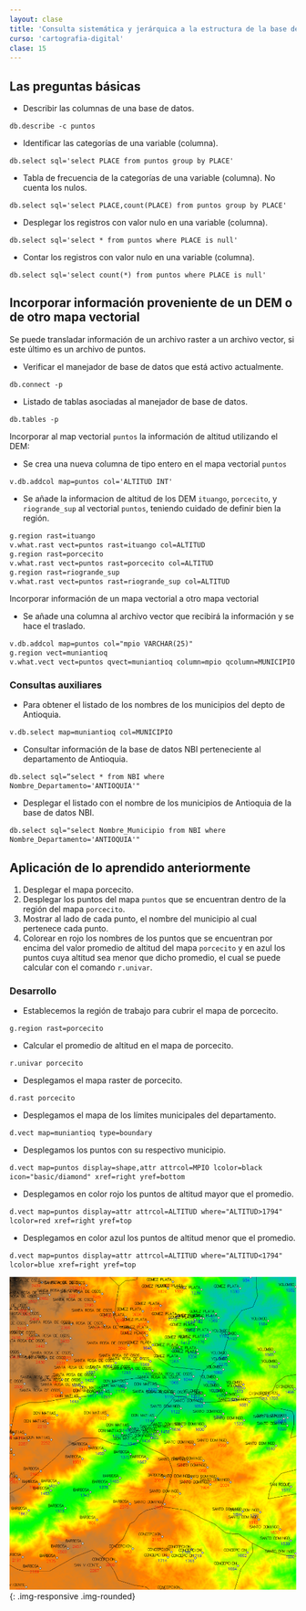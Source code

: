 ```yaml
---
layout: clase
title: 'Consulta sistemática y jerárquica a la estructura de la base de datos de un mapa vectorial'
curso: 'cartografia-digital'
clase: 15
---
```


Las preguntas básicas
---------------------

- Describir las columnas de una base de datos.

~~~
db.describe -c puntos
~~~

- Identificar las categorías de una variable (columna).

~~~
db.select sql='select PLACE from puntos group by PLACE'
~~~

- Tabla de frecuencia de la categorías de una variable (columna). No cuenta los nulos.

~~~
db.select sql='select PLACE,count(PLACE) from puntos group by PLACE'
~~~

- Desplegar los registros con valor nulo en una variable (columna).

~~~
db.select sql='select * from puntos where PLACE is null'
~~~

- Contar los registros con valor nulo en una variable (columna).

~~~
db.select sql='select count(*) from puntos where PLACE is null'
~~~

Incorporar información proveniente de un DEM o de otro mapa vectorial
---------------------------------------------------------------------

Se puede transladar información de un archivo raster a un archivo vector, si este último es un archivo de puntos.

- Verificar el manejador de base de datos que está activo actualmente.

~~~
db.connect -p
~~~

- Listado de tablas asociadas al manejador de base de datos.

~~~
db.tables -p
~~~

Incorporar al map vectorial `puntos` la información de altitud utilizando el DEM:

- Se crea una nueva columna de tipo entero en el mapa vectorial `puntos`

~~~
v.db.addcol map=puntos col='ALTITUD INT'
~~~

- Se añade la informacion de altitud de los DEM `ituango`, `porcecito`, y `riogrande_sup` al vectorial `puntos`, teniendo cuidado de definir bien la región.

~~~
g.region rast=ituango
v.what.rast vect=puntos rast=ituango col=ALTITUD
g.region rast=porcecito
v.what.rast vect=puntos rast=porcecito col=ALTITUD
g.region rast=riogrande_sup
v.what.rast vect=puntos rast=riogrande_sup col=ALTITUD
~~~

Incorporar información de un mapa vectorial a otro mapa vectorial

- Se añade una columna al archivo vector que recibirá la información y se hace el traslado.

~~~
v.db.addcol map=puntos col="mpio VARCHAR(25)"
g.region vect=muniantioq
v.what.vect vect=puntos qvect=muniantioq column=mpio qcolumn=MUNICIPIO
~~~

### Consultas auxiliares

- Para obtener el listado de los nombres de los municipios del depto de Antioquia.

~~~
v.db.select map=muniantioq col=MUNICIPIO
~~~

- Consultar información de la base de datos NBI perteneciente al departamento de Antioquia.

~~~
db.select sql=“select * from NBI where Nombre_Departamento='ANTIOQUIA'"
~~~

- Desplegar el listado con el nombre de los municipios de Antioquia de la base de datos NBI.

~~~
db.select sql="select Nombre_Municipio from NBI where Nombre_Departamento='ANTIOQUIA'"
~~~

Aplicación de lo aprendido anteriormente
----------------------------------------

1. Desplegar el mapa porcecito.
2. Desplegar los puntos del mapa `puntos` que se encuentran dentro de la región del mapa `porcecito`.
3. Mostrar al lado de cada punto, el nombre del municipio al cual pertenece cada punto.
4. Colorear en rojo los nombres de los puntos que se encuentran por encima del valor promedio de altitud del mapa `porcecito` y en azul los puntos cuya altitud sea menor que dicho promedio, el cual se puede calcular con el comando `r.univar`.

### Desarrollo

- Establecemos la región de trabajo para cubrir el mapa de porcecito.

~~~
g.region rast=porcecito
~~~

- Calcular el promedio de altitud en el mapa de porcecito.

~~~
r.univar porcecito
~~~

- Desplegamos el mapa raster de porcecito.

~~~
d.rast porcecito
~~~

- Desplegamos el mapa de los límites municipales del departamento.

~~~
d.vect map=muniantioq type=boundary
~~~

- Desplegamos los puntos con su respectivo municipio.

~~~
d.vect map=puntos display=shape,attr attrcol=MPIO lcolor=black icon="basic/diamond" xref=right yref=bottom
~~~

- Desplegamos en color rojo los puntos de altitud mayor que el promedio.

~~~
d.vect map=puntos display=attr attrcol=ALTITUD where="ALTITUD>1794" lcolor=red xref=right yref=top
~~~

- Desplegamos en color azul los puntos de altitud menor que el promedio.

~~~
d.vect map=puntos display=attr attrcol=ALTITUD where="ALTITUD<1794" lcolor=blue xref=right yref=top
~~~

![Resultado obtenido](/cartografia-digital/images/desarrollo_aplicacion_vectorial.png){: .img-responsive .img-rounded}
